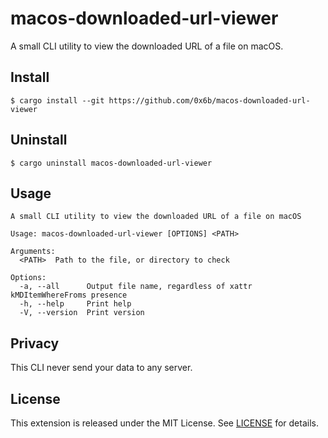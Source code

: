 # macos-downloaded-url-viewer

A small CLI utility to view the downloaded URL of a file on macOS.

## Install

```console
$ cargo install --git https://github.com/0x6b/macos-downloaded-url-viewer
```

## Uninstall

```console
$ cargo uninstall macos-downloaded-url-viewer
```

## Usage

```
A small CLI utility to view the downloaded URL of a file on macOS

Usage: macos-downloaded-url-viewer [OPTIONS] <PATH>

Arguments:
  <PATH>  Path to the file, or directory to check

Options:
  -a, --all      Output file name, regardless of xattr kMDItemWhereFroms presence
  -h, --help     Print help
  -V, --version  Print version
```

## Privacy

This CLI never send your data to any server.

## License

This extension is released under the MIT License. See [LICENSE](LICENSE) for details.

